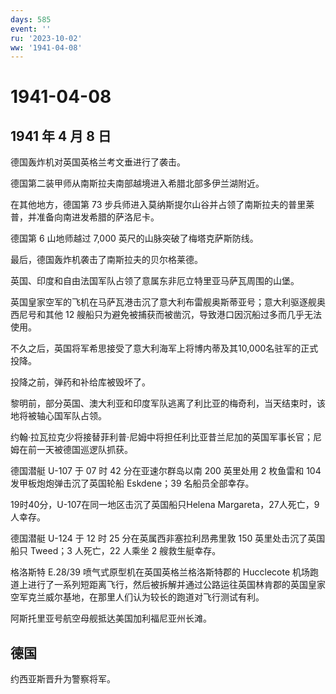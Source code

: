 ```yaml
---
days: 585
event: ''
ru: '2023-10-02'
ww: '1941-04-08'
---
```


# 1941-04-08

## 1941 年 4 月 8 日

德国轰炸机对英国英格兰考文垂进行了袭击。

德国第二装甲师从南斯拉夫南部越境进入希腊北部多伊兰湖附近。

在其他地方，德国第 73
步兵师进入莫纳斯提尔山谷并占领了南斯拉夫的普里莱普，并准备向南进发希腊的萨洛尼卡。

德国第 6 山地师越过 7,000 英尺的山脉突破了梅塔克萨斯防线。

最后，德国轰炸机袭击了南斯拉夫的贝尔格莱德。

英国、印度和自由法国军队占领了意属东非厄立特里亚马萨瓦周围的山堡。

英国皇家空军的飞机在马萨瓦港击沉了意大利布雷舰奥斯蒂亚号；意大利驱逐舰奥西尼号和其他
12 艘船只为避免被捕获而被凿沉，导致港口因沉船过多而几乎无法使用。

不久之后，英国将军希思接受了意大利海军上将博内蒂及其10,000名驻军的正式投降。

投降之前，弹药和补给库被毁坏了。

黎明前，部分英国、澳大利亚和印度军队逃离了利比亚的梅奇利，当天结束时，该地将被轴心国军队占领。

约翰·拉瓦拉克少将接替菲利普·尼姆中将担任利比亚昔兰尼加的英国军事长官；尼姆在前一天被德国巡逻队抓获。

德国潜艇 U-107 于 07 时 42 分在亚速尔群岛以南 200 英里处用 2 枚鱼雷和
104 发甲板炮炮弹击沉了英国轮船 Eskdene；39 名船员全部幸存。

19时40分，U-107在同一地区击沉了英国船只Helena
Margareta，27人死亡，9人幸存。

德国潜艇 U-124 于 12 时 25 分在英属西非塞拉利昂弗里敦 150
英里处击沉了英国船只 Tweed；3 人死亡，22 人乘坐 2 艘救生艇幸存。

格洛斯特 E.28/39 喷气式原型机在英国英格兰格洛斯特郡的 Hucclecote
机场跑道上进行了一系列短距离飞行，然后被拆解并通过公路运往英国林肯郡的英国皇家空军克兰威尔基地，在那里人们认为较长的跑道对飞行测试有利。

阿斯托里亚号航空母舰抵达美国加利福尼亚州长滩。

## 德国

约西亚斯晋升为警察将军。